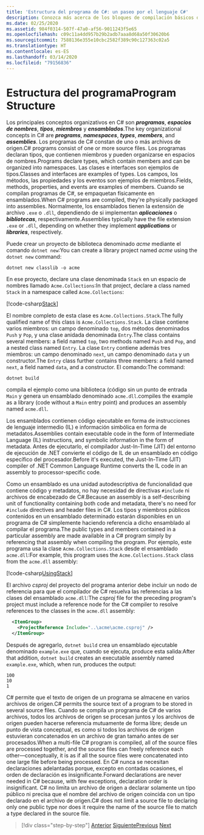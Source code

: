 ```yaml
---
title: 'Estructura del programa de C#: un paseo por el lenguaje C#'
description: Conozca más acerca de los bloques de compilación básicos de un programa de C#.
ms.date: 02/25/2020
ms.assetid: 984f0314-507f-47a0-af56-9011243f5e65
ms.openlocfilehash: c09c11a4dd957b29b2adb7aaa8d68a50f30620b6
ms.sourcegitcommit: 7588136e355e10cbc2582f389c90c127363c02a5
ms.translationtype: HT
ms.contentlocale: es-ES
ms.lasthandoff: 03/14/2020
ms.locfileid: "79156836"
---
```

# <a name="program-structure"></a><span data-ttu-id="6dda2-103">Estructura del programa</span><span class="sxs-lookup"><span data-stu-id="6dda2-103">Program Structure</span></span>

<span data-ttu-id="6dda2-104">Los principales conceptos organizativos en C# son ***programas***, ***espacios de nombres***, ***tipos***, ***miembros*** y ***ensamblados***.</span><span class="sxs-lookup"><span data-stu-id="6dda2-104">The key organizational concepts in C# are ***programs***, ***namespaces***, ***types***, ***members***, and ***assemblies***.</span></span> <span data-ttu-id="6dda2-105">Los programas de C# constan de uno o más archivos de origen.</span><span class="sxs-lookup"><span data-stu-id="6dda2-105">C# programs consist of one or more source files.</span></span> <span data-ttu-id="6dda2-106">Los programas declaran tipos, que contienen miembros y pueden organizarse en espacios de nombres.</span><span class="sxs-lookup"><span data-stu-id="6dda2-106">Programs declare types, which contain members and can be organized into namespaces.</span></span> <span data-ttu-id="6dda2-107">Las clases e interfaces son ejemplos de tipos.</span><span class="sxs-lookup"><span data-stu-id="6dda2-107">Classes and interfaces are examples of types.</span></span> <span data-ttu-id="6dda2-108">Los campos, los métodos, las propiedades y los eventos son ejemplos de miembros.</span><span class="sxs-lookup"><span data-stu-id="6dda2-108">Fields, methods, properties, and events are examples of members.</span></span> <span data-ttu-id="6dda2-109">Cuando se compilan programas de C#, se empaquetan físicamente en ensamblados.</span><span class="sxs-lookup"><span data-stu-id="6dda2-109">When C# programs are compiled, they're physically packaged into assemblies.</span></span> <span data-ttu-id="6dda2-110">Normalmente, los ensamblados tienen la extensión de archivo `.exe` o `.dll`, dependiendo de si implementan ***aplicaciones*** o ***bibliotecas***, respectivamente.</span><span class="sxs-lookup"><span data-stu-id="6dda2-110">Assemblies typically have the file extension `.exe` or `.dll`, depending on whether they implement ***applications*** or ***libraries***, respectively.</span></span>

<span data-ttu-id="6dda2-111">Puede crear un proyecto de biblioteca denominado *acme* mediante el comando `dotnet new`:</span><span class="sxs-lookup"><span data-stu-id="6dda2-111">You can create a library project named *acme* using the `dotnet new` command:</span></span>

```console
dotnet new classlib -o acme
```

<span data-ttu-id="6dda2-112">En ese proyecto, declare una clase denominada `Stack` en un espacio de nombres llamado `Acme.Collections`:</span><span class="sxs-lookup"><span data-stu-id="6dda2-112">In that project, declare a class named `Stack` in a namespace called `Acme.Collections`:</span></span>

[!code-csharp[Stack](../../../samples/snippets/csharp/tour/program-structure/program.cs#L1-L34)]

<span data-ttu-id="6dda2-113">El nombre completo de esta clase es `Acme.Collections.Stack`.</span><span class="sxs-lookup"><span data-stu-id="6dda2-113">The fully qualified name of this class is `Acme.Collections.Stack`.</span></span> <span data-ttu-id="6dda2-114">La clase contiene varios miembros: un campo denominado `top`, dos métodos denominados `Push` y `Pop`, y una clase anidada denominada `Entry`.</span><span class="sxs-lookup"><span data-stu-id="6dda2-114">The class contains several members: a field named `top`, two methods named `Push` and `Pop`, and a nested class named `Entry`.</span></span> <span data-ttu-id="6dda2-115">La clase `Entry` contiene además tres miembros: un campo denominado `next`, un campo denominado `data` y un constructor.</span><span class="sxs-lookup"><span data-stu-id="6dda2-115">The `Entry` class further contains three members: a field named `next`, a field named `data`, and a constructor.</span></span> <span data-ttu-id="6dda2-116">El comando:</span><span class="sxs-lookup"><span data-stu-id="6dda2-116">The command:</span></span>

```console
dotnet build
```

<span data-ttu-id="6dda2-117">compila el ejemplo como una biblioteca (código sin un punto de entrada `Main` y genera un ensamblado denominado `acme.dll`.</span><span class="sxs-lookup"><span data-stu-id="6dda2-117">compiles the example as a library (code without a `Main` entry point) and produces an assembly named `acme.dll`.</span></span>

<span data-ttu-id="6dda2-118">Los ensamblados contienen código ejecutable en forma de instrucciones de lenguaje intermedio (IL) e información simbólica en forma de metadatos.</span><span class="sxs-lookup"><span data-stu-id="6dda2-118">Assemblies contain executable code in the form of Intermediate Language (IL) instructions, and symbolic information in the form of metadata.</span></span> <span data-ttu-id="6dda2-119">Antes de ejecutarlo, el compilador Just-In-Time (JIT) del entorno de ejecución de .NET convierte el código de IL de un ensamblado en código específico del procesador.</span><span class="sxs-lookup"><span data-stu-id="6dda2-119">Before it's executed, the Just-In-Time (JIT) compiler of .NET Common Language Runtime converts the IL code in an assembly to processor-specific code.</span></span>

<span data-ttu-id="6dda2-120">Como un ensamblado es una unidad autodescriptiva de funcionalidad que contiene código y metadatos, no hay necesidad de directivas `#include` ni archivos de encabezado de C#.</span><span class="sxs-lookup"><span data-stu-id="6dda2-120">Because an assembly is a self-describing unit of functionality containing both code and metadata, there's no need for `#include` directives and header files in C#.</span></span> <span data-ttu-id="6dda2-121">Los tipos y miembros públicos contenidos en un ensamblado determinado estarán disponibles en un programa de C# simplemente haciendo referencia a dicho ensamblado al compilar el programa.</span><span class="sxs-lookup"><span data-stu-id="6dda2-121">The public types and members contained in a particular assembly are made available in a C# program simply by referencing that assembly when compiling the program.</span></span> <span data-ttu-id="6dda2-122">Por ejemplo, este programa usa la clase `Acme.Collections.Stack` desde el ensamblado `acme.dll`:</span><span class="sxs-lookup"><span data-stu-id="6dda2-122">For example, this program uses the `Acme.Collections.Stack` class from the `acme.dll` assembly:</span></span>

[!code-csharp[UsingStack](../../../samples/snippets/csharp/tour/program-structure/Program.cs#L38-L52)]

<span data-ttu-id="6dda2-123">El archivo *csproj* del proyecto del programa anterior debe incluir un nodo de referencia para que el compilador de C# resuelva las referencias a las clases del ensamblado `acme.dll`:</span><span class="sxs-lookup"><span data-stu-id="6dda2-123">The *csproj* file for the preceding program's project must include a reference node for the C# compiler to resolve references to the classes in the `acme.dll` assembly:</span></span>

```xml
  <ItemGroup>
    <ProjectReference Include="..\acme\acme.csproj" />
  </ItemGroup>
```

<span data-ttu-id="6dda2-124">Después de agregarlo, `dotnet build` crea un ensamblado ejecutable denominado `example.exe` que, cuando se ejecuta, produce esta salida:</span><span class="sxs-lookup"><span data-stu-id="6dda2-124">After that addition, `dotnet build` creates an executable assembly named `example.exe`, which, when run, produces the output:</span></span>

```console
100
10
1
```

<span data-ttu-id="6dda2-125">C# permite que el texto de origen de un programa se almacene en varios archivos de origen.</span><span class="sxs-lookup"><span data-stu-id="6dda2-125">C# permits the source text of a program to be stored in several source files.</span></span> <span data-ttu-id="6dda2-126">Cuando se compila un programa de C# de varios archivos, todos los archivos de origen se procesan juntos y los archivos de origen pueden hacerse referencia mutuamente de forma libre; desde un punto de vista conceptual, es como si todos los archivos de origen estuvieran concatenados en un archivo de gran tamaño antes de ser procesados.</span><span class="sxs-lookup"><span data-stu-id="6dda2-126">When a multi-file C# program is compiled, all of the source files are processed together, and the source files can freely reference each other—conceptually, it is as if all the source files were concatenated into one large file before being processed.</span></span> <span data-ttu-id="6dda2-127">En C# nunca se necesitan declaraciones adelantadas porque, excepto en contadas ocasiones, el orden de declaración es insignificante.</span><span class="sxs-lookup"><span data-stu-id="6dda2-127">Forward declarations are never needed in C# because, with few exceptions, declaration order is insignificant.</span></span> <span data-ttu-id="6dda2-128">C# no limita un archivo de origen a declarar solamente un tipo público ni precisa que el nombre del archivo de origen coincida con un tipo declarado en el archivo de origen.</span><span class="sxs-lookup"><span data-stu-id="6dda2-128">C# does not limit a source file to declaring only one public type nor does it require the name of the source file to match a type declared in the source file.</span></span>

>[!div class="step-by-step"]
><span data-ttu-id="6dda2-129">[Anterior](index.md)
>[Siguiente](types-and-variables.md)</span><span class="sxs-lookup"><span data-stu-id="6dda2-129">[Previous](index.md)
[Next](types-and-variables.md)</span></span>
